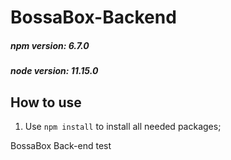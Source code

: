 # BossaBox-Backend

##### npm version: 6.7.0

##### node version: 11.15.0

## How to use

1. Use `npm install` to install all needed packages;

BossaBox Back-end test
